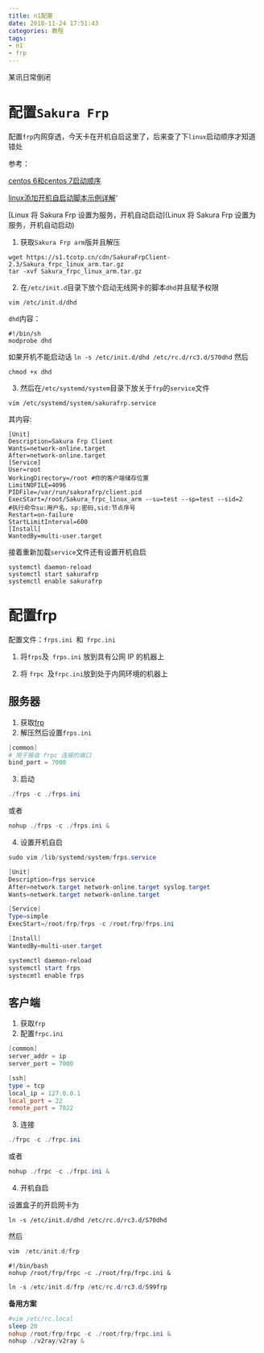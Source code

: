 ```yaml
---
title: n1配置
date: 2018-11-24 17:51:43
categories: 教程
tags: 
- n1
- frp
---
```


某讯日常倒闭

<!-- more -->

# 配置`Sakura Frp`

配置`frp`内网穿透，今天卡在开机自启这里了，后来查了下`linux`启动顺序才知道错处

参考：

[centos 6和centos 7启动顺序](http://blog.51cto.com/net881004/2073150)

[linux添加开机自启动脚本示例详解](https://blog.csdn.net/fireroll/article/details/15503463)‘

[Linux 将 Sakura Frp 设置为服务，开机自动启动](Linux 将 Sakura Frp 设置为服务，开机自动启动)

1. 获取`Sakura Frp arm`版并且解压

```shell
wget https://s1.tcotp.cn/cdn/SakuraFrpClient-2.3/Sakura_frpc_linux_arm.tar.gz 
tar -xvf Sakura_frpc_linux_arm.tar.gz
```

2. 在`/etc/init.d`目录下放个启动无线网卡的脚本`dhd`并且赋予权限

```shell
vim /etc/init.d/dhd
```

`dhd`内容：

```shell
#!/bin/sh
modprobe dhd
```
如果开机不能启动话
`ln -s /etc/init.d/dhd /etc/rc.d/rc3.d/S70dhd`
然后

```shell
chmod +x dhd
```

3. 然后在`/etc/systemd/system`目录下放关于`frp`的`service`文件

```shell
vim /etc/systemd/system/sakurafrp.service
```

其内容:

```shell
[Unit]
Description=Sakura Frp Client
Wants=network-online.target
After=network-online.target
[Service]
User=root
WorkingDirectory=/root #你的客户端储存位置
LimitNOFILE=4096
PIDFile=/var/run/sakurafrp/client.pid
ExecStart=/root/Sakura_frpc_linux_arm --su=test --sp=test --sid=2 
#执行命令su:用户名，sp:密码,sid:节点序号
Restart=on-failure
StartLimitInterval=600
[Install]
WantedBy=multi-user.target
```

接着重新加载`service`文件还有设置开机自启

```shell
systemctl daemon-reload
systemctl start sakurafrp
systemctl enable sakurafrp
```

# 配置frp

配置文件：`frps.ini `和` frpc.ini`

1. 将` frps `及` frps.ini` 放到具有公网 IP 的机器上

2. 将 `frpc `及` frpc.ini `放到处于内网环境的机器上

## 服务器

1. 获取[frp](https://github.com/fatedier/frp)
2. 解压然后设置`frps.ini`

```powershell
[common]
# 用于接收 frpc 连接的端口
bind_port = 7000
```

3. 启动

```powershell
./frps -c ./frps.ini
```
或者
```powershell
nohup ./frps -c ./frps.ini &
```
4. 设置开机自启

```powershell
sudo vim /lib/systemd/system/frps.service
```

```powershell
[Unit]
Description=frps service
After=network.target network-online.target syslog.target
Wants=network.target network-online.target

[Service]
Type=simple
ExecStart=/root/frp/frps -c /root/frp/frps.ini

[Install]
WantedBy=multi-user.target
```

```powershell
systemctl daemon-reload
systemctl start frps
systecmtl enable frps
```

## 客户端

1. 获取`frp`
2. 配置`frpc.ini`

```powershell
[common]
server_addr = ip
server_port = 7000

[ssh]
type = tcp
local_ip = 127.0.0.1
local_port = 22
remote_port = 7022
```

3. 连接

```powershell
./frpc -c ./frpc.ini
```

或者

```powershell
nohup ./frpc -c ./frpc.ini &
```

4. 开机自启

设置盒子的开启网卡为

`ln -s /etc/init.d/dhd /etc/rc.d/rc3.d/S70dhd`

然后

```powershell
vim　/etc/init.d/frp
```

```
#!/bin/bash
nohup /root/frp/frpc -c ./root/frp/frpc.ini &
```

```powershell
ln -s /etc/init.d/frp /etc/rc.d/rc3.d/S99frp
```
**备用方案**
```powershell
#vim /etc/rc.local
sleep 20
nohup /root/frp/frpc -c ./root/frp/frpc.ini &
nohup ./v2ray/v2ray &
```

